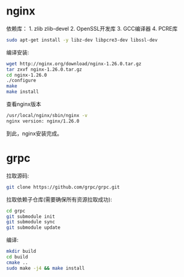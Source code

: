 # nginx

依赖库：
	1. zlib    zlib-devel
	2. OpenSSL开发库
	3. GCC编译器
	4. PCRE库
```sh
sudo apt-get install -y libz-dev libpcre3-dev libssl-dev
```


编译安装:
```sh
wget http://nginx.org/download/nginx-1.26.0.tar.gz 
tar zxvf nginx-1.26.0.tar.gz
cd nginx-1.26.0
./configure
make
make install
```

查看nginx版本
```sh
/usr/local/nginx/sbin/nginx -v
nginx version: nginx/1.26.0
```

到此，nginx安装完成。

# grpc

拉取源码:
```sh
git clone https://github.com/grpc/grpc.git
```

拉取依赖子仓库(需要确保所有资源拉取成功):
```sh
cd grpc
git submodule init
git submodule sync
git submodule update
```

编译:
```sh
mkdir build
cd build
cmake ..
sudo make -j4 && make install
```
